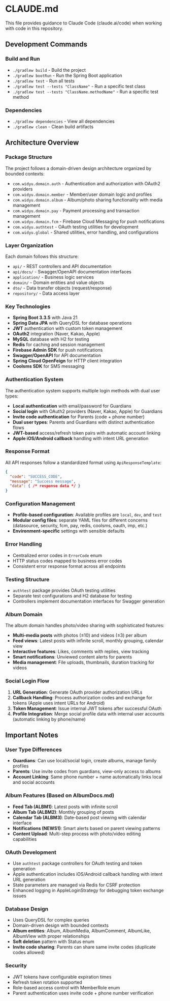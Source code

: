 # CLAUDE.md

This file provides guidance to Claude Code (claude.ai/code) when working with code in this repository.

## Development Commands

### Build and Run
- `./gradlew build` - Build the project
- `./gradlew bootRun` - Run the Spring Boot application
- `./gradlew test` - Run all tests
- `./gradlew test --tests "ClassName"` - Run a specific test class
- `./gradlew test --tests "ClassName.methodName"` - Run a specific test method

### Dependencies
- `./gradlew dependencies` - View all dependencies
- `./gradlew clean` - Clean build artifacts

## Architecture Overview

### Package Structure
The project follows a domain-driven design architecture organized by bounded contexts:

- `com.widyu.domain.auth` - Authentication and authorization with OAuth2 providers
- `com.widyu.domain.member` - Member/user domain logic and profiles
- `com.widyu.domain.album` - Album/photo sharing functionality with media management
- `com.widyu.domain.pay` - Payment processing and transaction management
- `com.widyu.domain.fcm` - Firebase Cloud Messaging for push notifications
- `com.widyu.authtest` - OAuth testing utilities for development
- `com.widyu.global` - Shared utilities, error handling, and configurations

### Layer Organization
Each domain follows this structure:
- `api/` - REST controllers and API documentation
- `api/docs/` - Swagger/OpenAPI documentation interfaces
- `application/` - Business logic services
- `domain/` - Domain entities and value objects
- `dto/` - Data transfer objects (request/response)
- `repository/` - Data access layer

### Key Technologies
- **Spring Boot 3.3.5** with Java 21
- **Spring Data JPA** with QueryDSL for database operations
- **JWT** authentication with custom token management
- **OAuth2** integration (Naver, Kakao, Apple)
- **MySQL** database with H2 for testing
- **Redis** for caching and session management
- **Firebase Admin SDK** for push notifications
- **Swagger/OpenAPI** for API documentation
- **Spring Cloud OpenFeign** for HTTP client integration
- **Coolsms SDK** for SMS messaging

### Authentication System
The authentication system supports multiple login methods with dual user types:
- **Local authentication** with email/password for Guardians
- **Social login** with OAuth2 providers (Naver, Kakao, Apple) for Guardians
- **Invite code authentication** for Parents (code + phone number)
- **Dual user types**: Parents and Guardians with distinct authentication flows
- **JWT-based** access/refresh token pairs with automatic account linking
- **Apple iOS/Android callback** handling with intent URL generation

### Response Format
All API responses follow a standardized format using `ApiResponseTemplate`:
```json
{
  "code": "SUCCESS_CODE",
  "message": "Success message",
  "data": { /* response data */ }
}
```

### Configuration Management
- **Profile-based configuration**: Available profiles are `local`, `dev`, and `test`
- **Modular config files**: separate YAML files for different concerns (datasource, security, fcm, pay, redis, coolsms, oauth, imp, etc.)
- **Environment-specific** settings with sensible defaults

### Error Handling
- Centralized error codes in `ErrorCode` enum
- HTTP status codes mapped to business error codes
- Consistent error response format across all endpoints

### Testing Structure
- `authtest` package provides OAuth testing utilities
- Separate test configurations and H2 database for testing
- Controllers implement documentation interfaces for Swagger generation

### Album Domain
The album domain handles photo/video sharing with sophisticated features:
- **Multi-media posts** with photos (≤10) and videos (≤3) per album
- **Feed views**: Latest posts with infinite scroll, monthly grouping, calendar view
- **Interactive features**: Likes, comments with replies, view tracking
- **Smart notifications**: Unviewed content alerts for parents
- **Media management**: File uploads, thumbnails, duration tracking for videos

### Social Login Flow
1. **URL Generation**: Generate OAuth provider authorization URLs
2. **Callback Handling**: Process authorization codes and exchange for tokens (Apple uses intent URLs for Android)
3. **Token Management**: Issue internal JWT tokens after successful OAuth
4. **Profile Integration**: Merge social profile data with internal user accounts (automatic linking by phone/name)

## Important Notes

### User Type Differences
- **Guardians**: Can use local/social login, create albums, manage family profiles
- **Parents**: Use invite codes from guardians, view-only access to albums
- **Account Linking**: Same phone number + name automatically links local and social accounts

### Album Features (Based on AlbumDocs.md)
- **Feed Tab (ALBM1)**: Latest posts with infinite scroll
- **Album Tab (ALBM2)**: Monthly grouping of posts  
- **Calendar Tab (ALBM3)**: Date-based post viewing with calendar interface
- **Notifications (NEWS1)**: Smart alerts based on parent viewing patterns
- **Content Upload**: Multi-step process with photo/video editing capabilities

### OAuth Development
- Use `authtest` package controllers for OAuth testing and token generation
- Apple authentication includes iOS/Android callback handling with intent URL generation
- State parameters are managed via Redis for CSRF protection
- Enhanced logging in AppleLoginStrategy for debugging token exchange issues

### Database Design
- Uses QueryDSL for complex queries
- Domain-driven design with bounded contexts
- **Album entities**: Album, AlbumMedia, AlbumComment, AlbumLike, AlbumView with proper relationships
- **Soft deletion** pattern with Status enum
- **Invite code sharing**: Parents can share same invite codes (duplicate codes allowed)

### Security
- JWT tokens have configurable expiration times
- Refresh token rotation supported
- Role-based access control with MemberRole enum
- Parent authentication uses invite code + phone number verification
